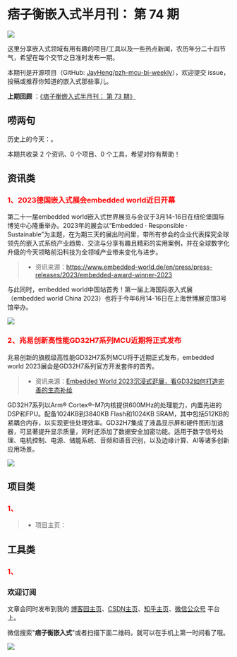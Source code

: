# 痞子衡嵌入式半月刊： 第 74 期

![](http://henjay724.com/image/cnblogs/pzh_mcu_bi_weekly.PNG)

这里分享嵌入式领域有用有趣的项目/工具以及一些热点新闻，农历年分二十四节气，希望在每个交节之日准时发布一期。

本期刊是开源项目（GitHub: [JayHeng/pzh-mcu-bi-weekly](https://github.com/JayHeng/pzh-mcu-bi-weekly)），欢迎提交 issue，投稿或推荐你知道的嵌入式那些事儿。

**上期回顾** ：[《痞子衡嵌入式半月刊： 第 73 期》](https://www.cnblogs.com/henjay724/p/17208103.html)

## 唠两句

历史上的今天：。

本期共收录 2 个资讯、0 个项目、0 个工具，希望对你有帮助！

## 资讯类

### <font color="red">1、2023德国嵌入式展会embedded world近日开幕</font>

第二十一届embedded world嵌入式世界展览与会议于3月14-16日在纽伦堡国际博览中心隆重举办。2023年的展会以“Embedded · Responsible · Sustainable”为主题，在为期三天的展出时间里，带所有参会的企业代表探究全球领先的嵌入式系统产业趋势、交流与分享有趣且精彩的实用案例，并在全球数字化升级的今天领略前沿科技为全领域产业带来变化与进步。

> * 资讯来源：https://www.embedded-world.de/en/press/press-releases/2023/embedded-award-winner-2023

与此同时，embedded world中国站首秀！第一届上海国际嵌入式展（embedded world China 2023）也将于今年6月14-16日在上海世博展览馆3号馆举办。

![](http://henjay724.com/image/biweekly20230320/embedded-world2023.PNG)

### <font color="red">2、兆易创新高性能GD32H7系列MCU近期将正式发布</font>

兆易创新的旗舰级高性能GD32H7系列MCU将于近期正式发布，embedded world 2023展会是GD32H7系列官方开发套件的首秀。

> * 资讯来源：[Embedded World 2023沉浸式逛展，看GD32如何打造完善的生态补给 ](https://mp.weixin.qq.com/s?src=11&timestamp=1679321155&ver=4418&signature=cYyAAI48nTwcWdjuoKwIBN*fiXBov7yvrpfo6wnz6r8*VBC4VLqJSMhRRxcddgovWFryrqrgETBs-A8BYnUSjNAy8PiKivyK*PZ4aaTGVYyfGZT-*Ik8BwThTgW1cjpq&new=1)

GD32H7系列以Arm® Cortex®-M7内核提供600MHz的处理能力，内置先进的DSP和FPU。配备1024KB到3840KB Flash和1024KB SRAM，其中包括512KB的紧耦合内存，以实现更佳处理效率。GD32H7集成了液晶显示屏和硬件图形加速器，可显著提升显示质量，同时还添加了数据安全加密功能。适用于数字信号处理、电机控制、电源、储能系统、音频和语音识别，以及边缘计算、AI等诸多创新应用场景。

![](http://henjay724.com/image/biweekly20230320/GD32H7-EVK.jpg)

## 项目类

### <font color="red">1、</font>



> * 项目主页：




## 工具类

### <font color="red">1、</font>



### 欢迎订阅

文章会同时发布到我的 [博客园主页](https://www.cnblogs.com/henjay724/)、[CSDN主页](https://blog.csdn.net/henjay724)、[知乎主页](https://www.zhihu.com/people/henjay724)、[微信公众号](http://weixin.sogou.com/weixin?type=1&query=痞子衡嵌入式) 平台上。

微信搜索"__痞子衡嵌入式__"或者扫描下面二维码，就可以在手机上第一时间看了哦。

![](http://henjay724.com/image/github/pzhMcu_qrcode_258x258.jpg)


